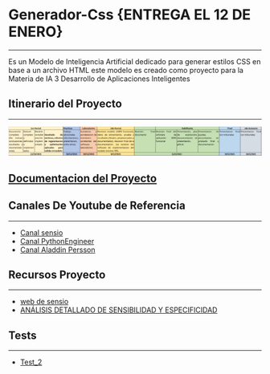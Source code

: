 # Generador-Css {ENTREGA EL 12 DE ENERO}
--------------------------------------------------------------------
Es un Modelo de Inteligencia Artificial dedicado para generar estilos CSS en base a un archivo HTML este modelo es creado como proyecto para la Materia de IA 3 Desarrollo de Aplicaciones Inteligentes 

## Itinerario del Proyecto
--------------------------------------------------------------------
![](https://raw.githubusercontent.com/Zelechos/Generador-Css/main/assets/Itinerario%20de%20Proyecto.jpeg)

## [Documentacion del Proyecto](https://docs.google.com/document/d/1_G_6ib9mBZGtH7s2uOg_oM1QPAmYayBG-QSPX9U3nkE/edit?usp=sharing)


## Canales De Youtube de Referencia
--------------------------------------------------------------------
- [Canal sensio](https://www.youtube.com/c/sensio-ia/videos)
- [Canal PythonEngineer](https://www.youtube.com/c/PythonEngineer/search)
- [Canal Aladdin Persson](https://www.youtube.com/channel/UCkzW5JSFwvKRjXABI-UTAkQ)


## Recursos Proyecto
--------------------------------------------------------------------
- [web de sensio](https://juansensio.com/blog)
- [ANÁLISIS DETALLADO DE SENSIBILIDAD Y ESPECIFICIDAD](https://gist.github.com/Zelechos/f82f9c94ddea824f40dae3ac026c544a)

## Tests
--------------------------------------------------------------------
- [Test_2](https://github.com/CyberZHG/keras-transformer)